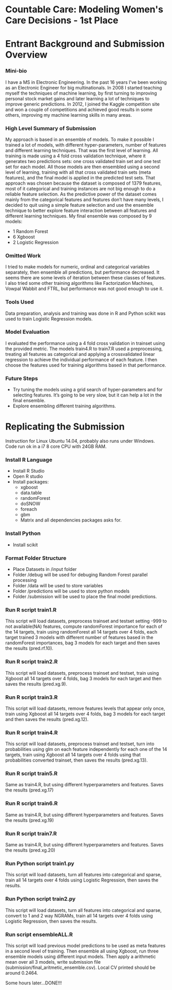 # Countable Care: Modeling Women's Care Decisions - 1st Place

# Entrant Background and Submission Overview

### Mini-bio
I have a MS in Electronic Engineering. In the past 16 years I've been working as an Electronic Engineer for big multinationals. In 2008 I started teaching myself the techniques of machine learning, by first turning to improving personal stock market gains and later learning a lot of techniques to improve generic predictions. In 2012, I joined the Kaggle competition site and won a couple of competitions and achieved good results in some others, improving my machine learning skills in many areas.

### High Level Summary of Submission
My approach is based in an ensemble of models. To make it possible I trained a lot of models, with different hyper-parameters, number of features and different learning techniques. That was the first level of learning. All training is made using a 4 fold cross validation technique, where it generates two predictions sets: one cross validated train set and one test set for each model. All those models are then ensembled using a second level of learning, training with all that cross validated train sets (meta features), and the final model is applied in the predicted test sets.  That approach was chosen because the dataset is composed of 1379 features, most of it categorical and training instances are not big enough to do a reliable feature selection. As the predictive power of the dataset comes mainly from the categorical features and features don’t have many levels, I decided to quit using a simple feature selection and use the ensemble technique to better explore feature interaction between all features and different learning techniques. My final ensemble was composed by 9 models:
* 1 Random Forest
* 6 Xgboost
* 2 Logistic Regression

### Omitted Work
I tried to make models for numeric, ordinal and categorical variables separately, then ensemble all predictions, but performance decreased. It seems there are some levels of iteration between these classes of features.
I also tried some other training algorithms like Factorization Machines, Vowpal Wabbit and FTRL, but performance was not good enough to use it.

### Tools Used
Data preparation, analysis and training was done in R and Python scikit was used to train Logistic Regression models.

### Model Evaluation
I evaluated the performance using a 4 fold cross validation in trainset using the provided metric. The models train4.R to train7.R used a preprocessing, treating all features as categorical and applying a crossvalidated linear regression to achieve the individual performance of each feature. I then choose the features used for training algorithms based in that performance.

### Future Steps
* Try tuning the models using a grid search of hyper-parameters and for selecting features. It’s going to be very slow, but it can help a lot in the final ensemble.
* Explore ensembling different training algorithms.


# Replicating the Submission
Instruction for Linux Ubuntu 14.04, probably also runs under Windows.
Code run ok in a i7 8 core CPU with 24GB RAM.

### Install R Language
* Install R Studio
* Open R studio
* Install packages:
	* xgboost
	* data.table
	* randomForest
	* doSNOW
	* foreach
	* gbm
	* Matrix and all dependencies packages asks for.

### Install Python
* Install scikit

### Format Folder Structure
* Place Datasets in /input folder
* Folder /debug will be used for debuging Random Forest parallel processing
* Folder /data will be used to store variables
* Folder /predictions will be used to store python models
* Folder /submission will be used to place the final model predictions.

### Run R script train1.R    
   This script will load datasets, preprocess trainset and testset setting -999 to not available(NA) features, compute randomForest importance for each of the 14 targets, train using randomForest all 14 targets over 4 folds, each target trained 3 models with different number of features based in the randomForest importances, bag 3 models for each target and then saves the results (pred.rf.10).

### Run R script train2.R    
   This script will load datasets, preprocess trainset and testset, train using Xgboost all 14 targets over 4 folds, bag 3 models for each target and then saves the results (pred.xg.9).

### Run R script train3.R    
   This script will load datasets, remove features levels that appear only once, train using Xgboost all 14 targets over 4 folds, bag 3 models for each target and then saves the results (pred.xg.12).

### Run R script train4.R    
   This script will load datasets, preprocess trainset and testset, turn into probabilities using glm on each feature independently for each one of the 14 targets, train using Xgboost all 14 targets over 4 folds using that probabilities converted trainset, then saves the results (pred.xg.13).

### Run R script train5.R
  Same as train4.R, but using different hyperparameters and features. Saves the results (pred.xg.17)

### Run R script train6.R
  Same as train4.R, but using different hyperparameters and features. Saves the results (pred.xg.19)

### Run R script train7.R
  Same as train4.R, but using different hyperparameters and features. Saves the results (pred.xg.20)

### Run Python script train1.py    
   This script will load datasets, turn all features into categorical and sparse, train all 14 targets over 4 folds using Logistic Regression, then saves the results.

### Run Python script train2.py    
   This script will load datasets, turn all features into categorical and sparse, convert to 1 and 2 way NGRAMs, train all 14 targets over 4 folds using Logistic Regression, then saves the results.

### Run script ensembleALL.R
   This script will load previous model predictions to be used as meta features in a second level of training. Then ensemble all using Xgboost, run three ensemble models using different input models. Then apply a arithmetic mean over all 3 models, write submission file (submission/final_aritmetic_ensemble.csv). Local CV printed should be around 0.2464.

Some hours later...DONE!!!
